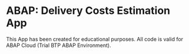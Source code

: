 # ABAP: Delivery Costs Estimation App
This App has been created for educational purposes. All code is valid for ABAP Cloud (Trial BTP ABAP Environment).
